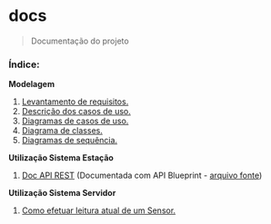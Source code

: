 # docs
> Documentação do projeto

### Índice:

**Modelagem**

1. [Levantamento de requisitos.](./markdown/1-levantamento-de-requisitos.md)
2. [Descrição dos casos de uso.](./markdown/2-descricao-casos-de-uso.md)
3. [Diagramas de casos de uso.](./markdown/3-diagrama-casos-de-uso.md)
4. [Diagrama de classes.](./markdown/4-diagrama-classes.md)
5. [Diagramas de sequência.](./markdown/5-diagrama-sequencia.md)

**Utilização Sistema Estação**
1. [Doc API REST](hhttps://estacao.docs.apiary.io/#) (Documentada com API Blueprint - [arquivo fonte](../sistema-estacao/api/apiary.apib))

**Utilização Sistema Servidor**
1. [Como efetuar leitura atual de um Sensor.]()
